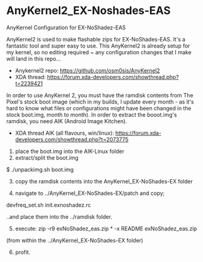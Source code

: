 # AnyKernel2_EX-Noshades-EAS
AnyKernel Configuration for EX-NoShadez-EAS

AnyKernel2 is used to make flashable zips for EX-NoShades-EAS. It's a fantastic tool and super easy to use. This AnyKernel2 is already setup for my kernel, so no editing required ~ any configuration changes that I make will land in this repo...

- Anykernel2 repo: https://github.com/osm0sis/AnyKernel2
- XDA thread: https://forum.xda-developers.com/showthread.php?t=2239421 

In order to use AnyKernel 2, you must have the ramdisk contents from The Pixel's stock boot image (which in my builds, I update every month - as it's hard to know what files or configurations might have been changed in the stock boot.img, month to month). In order to extract the booot.img's ramdisk, you need AIK (Android Image Kitchen).

- XDA thread AIK (all flavours, win/linux): https://forum.xda-developers.com/showthread.php?t=2073775

1. place the boot.img into the AIK-Linux folder
2. extract/split the boot.img

$ ./unpackimg.sh boot.img 

3. copy the ramdisk contents into the AnyKernel_EX-NoShades-EX folder

4. navigate to ../AnyKernel_EX-NoShades-EX/patch and copy;

devfreq_set.sh
init.exnoshadez.rc

..and place them into the ../ramdisk folder.

5. execute: zip -r9 exNoShadez_eas.zip * -x README exNoShadez_eas.zip 

(from within the ../AnyKernel_EX-NoShades-EX folder)

6. profit.
